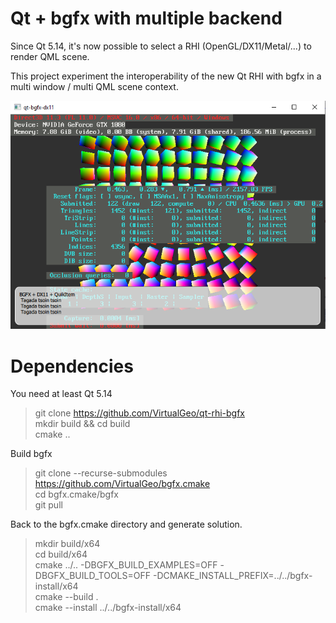 # Qt + bgfx with multiple backend

Since Qt 5.14, it's now possible to select a RHI (OpenGL/DX11/Metal/...) to render QML scene.

This project experiment the interoperability of the new Qt RHI with bgfx in a multi window / multi QML scene context.

![Preview](qml-bgfx-dx11.png)

# Dependencies

You need at least Qt 5.14<br>

> git clone https://github.com/VirtualGeo/qt-rhi-bgfx<br>
> mkdir build && cd build<br>
> cmake ..<br>

Build bgfx
> git clone --recurse-submodules https://github.com/VirtualGeo/bgfx.cmake<br>
> cd bgfx.cmake/bgfx<br>
> git pull<br>

Back to the bgfx.cmake directory and generate solution.<br>

> mkdir build/x64<br>
> cd build/x64<br>
> cmake ../.. -DBGFX_BUILD_EXAMPLES=OFF -DBGFX_BUILD_TOOLS=OFF -DCMAKE_INSTALL_PREFIX=../../bgfx-install/x64<br>
> cmake --build .<br>
> cmake --install ../../bgfx-install/x64<br>